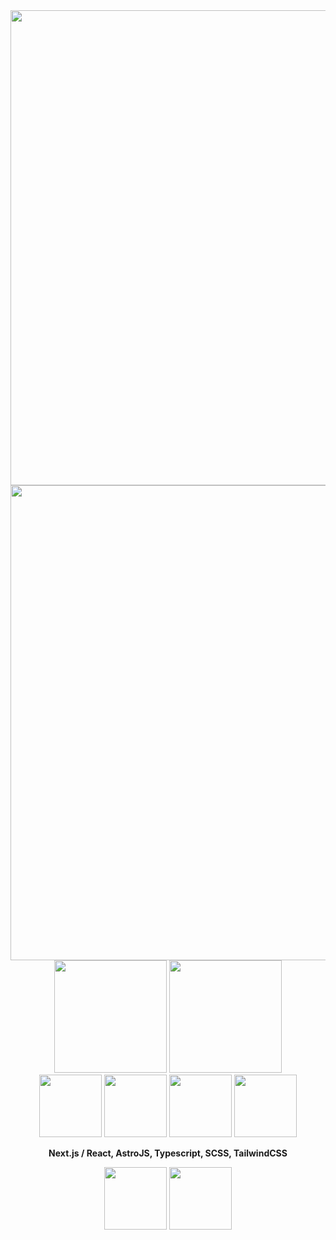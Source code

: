 <div align="center">
<img src="https://i.postimg.cc/2SqJVj0k/floyare-bxc.webp" style="width: 760px">
<img src="https://i.postimg.cc/26x9P1Sw/frontend-developer.webp" style="width: 760px">
<div style="">
<img src="https://github-readme-stats.vercel.app/api?username=floyare&theme=midnight-purple&show_icons=true&hide_border=true&count_private=true" style="height: 180px;">
<img src="https://github-readme-stats.vercel.app/api/top-langs/?username=floyare&theme=midnight-purple&show_icons=true&hide_border=true&layout=compact" style="height: 180px;">
</div>
  <a href="https://discord.com/users/460801108634370048"><img src="https://img.shields.io/badge/-floyare-000000?style=flat-square&logo=discord&logoColor=7F3ACE" style="width: 100px"></a>
<a href="https://steamcommunity.com/id/floyarestyles/"><img src="https://img.shields.io/badge/-niiisan-000000?style=flat-square&logo=steam&logoColor=7F3ACE" style="width: 100px"></a>
<a href="https://www.youtube.com/channel/UCdRj56rXHKHF40T0Of36s3A"><img src="https://img.shields.io/badge/-floyare.-000000?style=flat-square&logo=youtube&logoColor=7F3ACE" style="width: 100px"></a>
<img src="https://visitor-badge.laobi.icu/badge?page_id=floyare.floyare&left_color=black&right_color=%237F3ACE" style="width: 100px">
<p></p>
<p></p>

<p><strong>Next.js / React, AstroJS, Typescript, SCSS, TailwindCSS</strong></p>
<div>
  <img src="https://i.ibb.co/hXzPrL4/juststyles-boxed-2024-white.png" style="width: 100px">
  <img src="https://i.ibb.co/G9Hzh3k/fomalhaut-2024-black.png" style="width: 100px">
</div>
</div>


